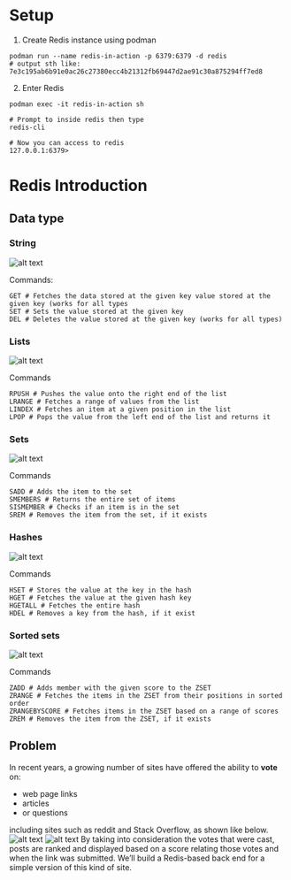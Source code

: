 # Setup
1. Create Redis instance using podman
```shell
podman run --name redis-in-action -p 6379:6379 -d redis 
# output sth like: 7e3c195ab6b91e0ac26c27380ecc4b21312fb69447d2ae91c30a875294ff7ed8
```

2. Enter Redis
```shell
podman exec -it redis-in-action sh

# Prompt to inside redis then type
redis-cli

# Now you can access to redis
127.0.0.1:6379>
```
# Redis Introduction
## Data type
### String
![alt text](./resources/images/redis-datatype-string.png)

Commands:
```shell
GET # Fetches the data stored at the given key value stored at the given key (works for all types
SET # Sets the value stored at the given key 
DEL # Deletes the value stored at the given key (works for all types)
```
### Lists
![alt text](./resources/images/redis-datatype-lists.png)

Commands

```shell
RPUSH # Pushes the value onto the right end of the list 
LRANGE # Fetches a range of values from the list 
LINDEX # Fetches an item at a given position in the list 
LPOP # Pops the value from the left end of the list and returns it
```
### Sets
![alt text](./resources/images/redis-datatype-sets.png)

Commands

```shell
SADD # Adds the item to the set 
SMEMBERS # Returns the entire set of items 
SISMEMBER # Checks if an item is in the set 
SREM # Removes the item from the set, if it exists
```
### Hashes
![alt text](./resources/images/redis-datatype-hashes.png)

Commands

```shell
HSET # Stores the value at the key in the hash 
HGET # Fetches the value at the given hash key 
HGETALL # Fetches the entire hash 
HDEL # Removes a key from the hash, if it exist
```
### Sorted sets
![alt text](./resources/images/redis-datatype-zsets.png)

Commands

```shell
ZADD # Adds member with the given score to the ZSET 
ZRANGE # Fetches the items in the ZSET from their positions in sorted order 
ZRANGEBYSCORE # Fetches items in the ZSET based on a range of scores 
ZREM # Removes the item from the ZSET, if it exists
```

## Problem
 In recent years, a growing number of sites have offered the ability to **vote** on:
 - web page links 
 - articles
 - or questions 
 
including sites such as reddit and Stack Overflow, as shown like below.![alt text](./resources/images/reddit-vote.png)
![alt text](./resources/images/stack-over-flow-vote.png)
By taking into consideration the votes that were cast, posts are ranked and displayed based on a score relating those votes and when the link was submitted. We’ll build a Redis-based back end for a simple version of this kind of site.